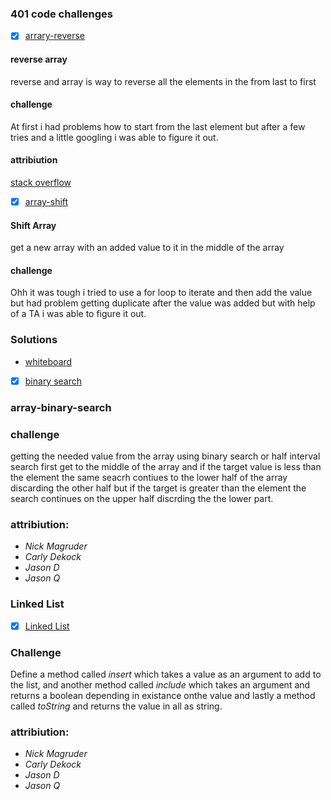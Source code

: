 ### 401 code challenges

- [x] [arrary-reverse](challenges/arrayReverse/array-reverse.js)

#### reverse array
 reverse and array is way to reverse all the elements in the from last to first

#### challenge
 At first i had problems how to start from the last element but after a few tries and a little googling i was able to figure it out.

#### attribiution 
[stack overflow](https://stackoverflow.com/questions/40751207/javascript-reverse-an-array-without-using-reverse)  


- [x] [array-shift](challenges/arrayShift/array-shift.js)

#### Shift Array
get a new array with an added value to it in the middle of the array

#### challenge
Ohh it was tough i tried to use a for loop to iterate and then add the value
but had problem getting duplicate after the value was added but with help of a 
TA i was able to figure it out.

### Solutions
- [whiteboard](assets/lab02.png)


- [x] [binary search](challenges/arrayBinarysearch/array-binary-search.js)

### array-binary-search


### challenge

getting the needed value from the array using binary search
or half interval search first get to the middle of the array 
and if the target value is less than the element the same seacrh contiues to the lower half of the array discarding the other half but if the target is greater than the element the search continues on the upper half discrding the the lower part.

### attribiution:

- *Nick Magruder*
- *Carly Dekock*
- *Jason D*
- *Jason Q*


### Linked List


- [x] [Linked List](challenges/linkedList/linked-list.js)


### Challenge

Define a method called *insert* which takes a value as an argument to add to the list, and another method called 
*include* which takes an argument and returns a boolean
depending in existance onthe value and lastly a method 
called *toString* and returns the value in all as string.



### attribiution:

- *Nick Magruder*
- *Carly Dekock*
- *Jason D*
- *Jason Q*
